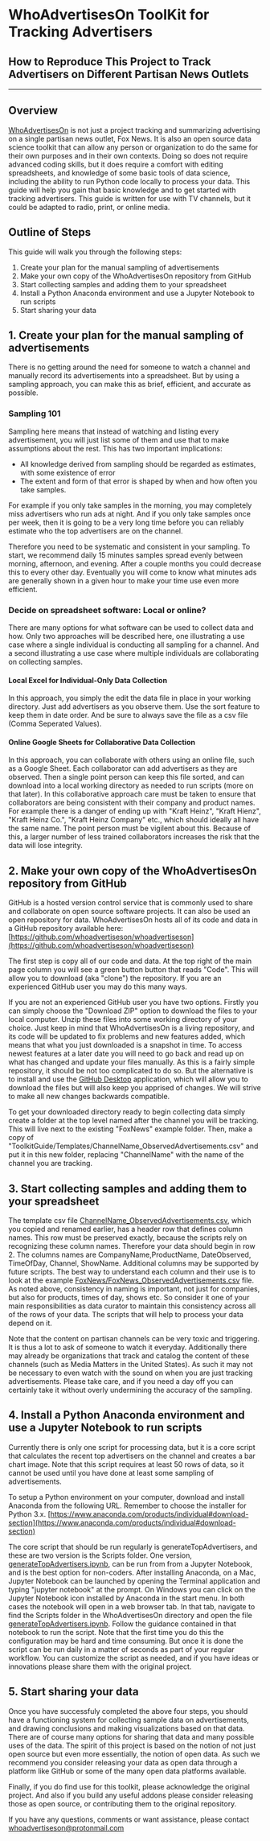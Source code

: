 # WhoAdvertisesOn ToolKit for Tracking Advertisers
## How to Reproduce This Project to Track Advertisers on Different Partisan News Outlets
***

## Overview
[WhoAdvertisesOn](http://whoadvertiseson.org/) is not just a project tracking and summarizing advertising on a single partisan news outlet, Fox News. It is also an open source data science toolkit that can allow any person or organization to do the same for their own purposes and in their own contexts. Doing so does not require advanced coding skills, but it does require a comfort with editing spreadsheets, and knowledge of some basic tools of data science, including the ability to run Python code locally to process your data. This guide will help you gain that basic knowledge and to get started with tracking advertisers. This guide is written for use with TV channels, but it could be adapted to radio, print, or online media.

## Outline of Steps
This guide will walk you through the following steps:
1. Create your plan for the manual sampling of advertisements
1. Make your own copy of the WhoAdvertisesOn repository from GitHub
1. Start collecting samples and adding them to your spreadsheet
1. Install a Python Anaconda environment and use a Jupyter Notebook to run scripts
1. Start sharing your data

## 1. Create your plan for the manual sampling of advertisements

There is no getting around the need for someone to watch a channel and manually record its advertisements into a spreadsheet. But by using a sampling approach, you can make this as brief, efficient, and accurate as possible.

### Sampling 101
Sampling here means that instead of watching and listing every advertisement, you will just list some of them and use that to make assumptions about the rest. This has two important implications:

- All knowledge derived from sampling should be regarded as estimates, with some existence of error
- The extent and form of that error is shaped by when and how often you take samples.

For example if you only take samples in the morning, you may completely miss advertisers who run ads at night. And if you only take samples once per week, then it is going to be a very long time before you can reliably estimate who the top advertisers are on the channel.

Therefore you need to be systematic and consistent in your sampling. To start, we recommend daily 15 minutes samples spread evenly between morning, afternoon, and evening. After a couple months you could decrease this to every other day. Eventually you will come to know what minutes ads are generally shown in a given hour to make your time use even more efficient.

### Decide on spreadsheet software: Local or online?
There are many options for what software can be used to collect data and how. Only two approaches will be described here, one illustrating a use case where a single individual is conducting all sampling for a channel. And a second illustrating a use case where multiple individuals are collaborating on collecting samples. 

#### **Local Excel for Individual-Only Data Collection** 
In this approach, you simply the edit the data file in place in your working directory. Just add advertisers as you observe them. Use the sort feature to keep them in date order. And be sure to always save the file as a csv file (Comma Seperated Values).

#### **Online Google Sheets for Collaborative Data Collection**
In this approach, you can collaborate with others using an online file, such as a Google Sheet. Each collaborator can add advertisers as they are observed. Then a single point person can keep this file sorted, and can download into a local working directory as needed to run scripts (more on that later). In this collaborative approach care must be taken to ensure that collaborators are being consistent with their company and product names. For example there is a danger of ending up with "Kraft Heinz", "Kraft Hienz", "Kraft Heinz Co.", "Kraft Heinz Company" etc., which should ideally all have the same name. The point person must be vigilent about this. Because of this, a larger number of less trained collaborators increases the risk that the data will lose integrity.

## 2. Make your own copy of the WhoAdvertisesOn repository from GitHub
GitHub is a hosted version control service that is commonly used to share and collaborate on open source software projects. It can also be used an open repository for data. WhoAdvertisesOn hosts all of its code and data in a GitHub repository available here: [https://github.com/whoadvertiseson/whoadvertiseson](https://github.com/whoadvertiseson/whoadvertiseson)

The first step is copy all of our code and data. At the top right of the main page column you will see a green button button that reads "Code". This will allow you to download (aka "clone") the repository. If you are an experienced GitHub user you may do this many ways.

If you are not an experienced GitHub user you have two options. Firstly you can simply choose the "Download ZIP" option to download the files to your local computer. Unzip these files into some working directory of your choice. Just keep in mind that WhoAdvertisesOn is a living repository, and its code will be updated to fix problems and new features added, which means that what you just downloaded is a snapshot in time. To access newest features at a later date you will need to go back and read up on what has changed and update your files manually. As this is a fairly simple repository, it should be not too complicated to do so. But the alternative is to install and use the [GitHub Desktop](https://desktop.github.com/) application, which will allow you to download the files but will also keep you apprised of changes. We will strive to make all new changes backwards compatible.

To get your downloaded directory ready to begin collecting data simply create a folder at the top level named after the channel you will be tracking. This will live next to the existing "FoxNews" example folder. Then, make a copy of "ToolkitGuide/Templates/ChannelName_ObservedAdvertisements.csv" and put it in this new folder, replacing "ChannelName" with the name of the channel you are tracking.

## 3. Start collecting samples and adding them to your spreadsheet
The template csv file [ChannelName_ObservedAdvertisements.csv](https://github.com/whoadvertiseson/whoadvertiseson/blob/main/ToolkitGuide/Templates/ChannelName_ObservedAdvertisements.csv), which you copied and renamed earlier, has a header row that defines column names. This row must be preserved exactly, because the scripts rely on recognizing these column names. Therefore your data should begin in row 2. The columns names are CompanyName,ProductName, DateObserved, TimeOfDay, Channel, ShowName. Additional columns may be supported by future scripts. The best way to understand each column and their use is to look at the example [FoxNews/FoxNews_ObservedAdvertisements.csv](https://github.com/whoadvertiseson/whoadvertiseson/blob/main/FoxNews/FoxNewsChannel_ObservedAdvertisements.csv) file. As noted above, consistency in naming is important, not just for companies, but also for products, times of day, shows etc. So consider it one of your main responsibilities as data curator to maintain this consistency across all of the rows of your data. The scripts that will help to process your data depend on it.

Note that the content on partisan channels can be very toxic and triggering. It is thus a lot to ask of someone to watch it everyday. Additionally there may already be organizations that track and catalog the content of these channels (such as Media Matters in the United States). As such it may not be necessary to even watch with the sound on when you are just tracking advertisements. Please take care, and if you need a day off you can certainly take it without overly undermining the accuracy of the sampling.

## 4. Install a Python Anaconda environment and use a Jupyter Notebook to run scripts
Currently there is only one script for processing data, but it is a core script that calculates the recent top advertisers on the channel and creates a bar chart image. Note that this script requires at least 50 rows of data, so it cannot be used until you have done at least some sampling of advertisements.

To setup a Python environment on your computer, download and install Anaconda from the following URL. Remember to choose the installer for Python 3.x. [https://www.anaconda.com/products/individual#download-section](https://www.anaconda.com/products/individual#download-section)

The core script that should be run regularly is generateTopAdvertisers, and these are two version is the Scripts folder. One version, [generateTopAdvertisers.ipynb](https://github.com/whoadvertiseson/whoadvertiseson/blob/main/Scripts/generateTopAdvertisers.ipynb), can be run from from a Jupyter Notebook, and is the best option for non-coders. After installing Anaconda, on a Mac, Jupyter Notebook can be launched by opening the Terminal application and typing "jupyter notebook" at the prompt. On Windows you can click on the Jupyter Notebook icon installed by Anaconda in the start menu. In both cases the notebook will open in a web browser tab. In that tab, navigate to find the Scripts folder in the WhoAdvertisesOn directory and open the file [generateTopAdvertisers.ipynb](https://github.com/whoadvertiseson/whoadvertiseson/blob/main/Scripts/generateTopAdvertisers.ipynb). Follow the guidance contained in that notebook to run the script. Note that the first time you do this the configuration may be hard and time consuming. But once it is done the script can be run daily in a matter of seconds as part of your regular workflow. You can customize the script as needed, and if you have ideas or innovations please share them with the original project.

## 5. Start sharing your data
Once you have successfuly completed the above four steps, you should have a functioning system for collecting sample data on advertisements, and drawing conclusions and making visualizations based on that data. There are of course many options for sharing that data and many possible uses of the data. The spirit of this project is based on the notion of not just open source but even more essentially, the notion of open data. As such we recommend you consider releasing your data as open data through a platform like GitHub or some of the many open data platforms available. 

Finally, if you do find use for this toolkit, please acknowledge the original project. And also if you build any useful addons please consider releasing those as open source, or contributing them to the original repository.

If you have any questions, comments or want assistance, please contact whoadvertiseson@protonmail.com
